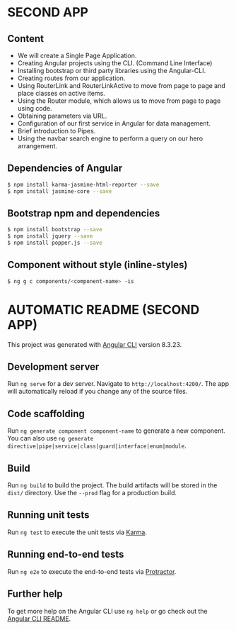 # SECOND APP
## Content

- We will create a Single Page Application.
- Creating Angular projects using the CLI. (Command Line Interface)
- Installing bootstrap or third party libraries using the Angular-CLI.
- Creating routes from our application.
- Using RouterLink and RouterLinkActive to move from page to page and place classes on active items.
- Using the Router module, which allows us to move from page to page using code.
- Obtaining parameters via URL.
- Configuration of our first service in Angular for data management.
- Brief introduction to Pipes.
- Using the navbar search engine to perform a query on our hero arrangement.

## Dependencies of Angular

```sh
$ npm install karma-jasmine-html-reporter --save
$ npm install jasmine-core --save
```

## Bootstrap npm and dependencies

```sh
$ npm install bootstrap --save
$ npm install jquery --save
$ npm install popper.js --save
```

## Component without style (inline-styles)

```sh
$ ng g c components/<component-name> -is
```


# AUTOMATIC README (SECOND APP)

This project was generated with [Angular CLI](https://github.com/angular/angular-cli) version 8.3.23.

## Development server

Run `ng serve` for a dev server. Navigate to `http://localhost:4200/`. The app will automatically reload if you change any of the source files.

## Code scaffolding

Run `ng generate component component-name` to generate a new component. You can also use `ng generate directive|pipe|service|class|guard|interface|enum|module`.

## Build

Run `ng build` to build the project. The build artifacts will be stored in the `dist/` directory. Use the `--prod` flag for a production build.

## Running unit tests

Run `ng test` to execute the unit tests via [Karma](https://karma-runner.github.io).

## Running end-to-end tests

Run `ng e2e` to execute the end-to-end tests via [Protractor](http://www.protractortest.org/).

## Further help

To get more help on the Angular CLI use `ng help` or go check out the [Angular CLI README](https://github.com/angular/angular-cli/blob/master/README.md).
